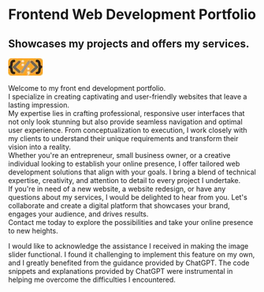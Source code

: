 # Frontend Web Development Portfolio

## Showcases my projects and offers my services.

<img src="src\assets\images\logo.jpg" width="70" height="35" alt="Left curly brace, left angle bracket, colon, forward slash, semi-colon, right angle bracket, right curly brace logo"><br/>

Welcome to my front end development portfolio.<br/>
I specialize in creating captivating and user-friendly websites that leave a lasting impression.<br/>
My expertise lies in crafting professional, responsive user interfaces that not only look stunning but also provide seamless navigation and optimal user experience. From conceptualization to execution, I work closely with my clients to understand their unique requirements and transform their vision into a reality.<br/>
Whether you're an entrepreneur, small business owner, or a creative individual looking to establish your online presence, I offer tailored web development solutions that align with your goals. I bring a blend of technical expertise, creativity, and attention to detail to every project I undertake.<br/>
If you're in need of a new website, a website redesign, or have any questions about my services, I would be delighted to hear from you. Let's collaborate and create a digital platform that showcases your brand, engages your audience, and drives results.<br/>
Contact me today to explore the possibilities and take your online presence to new heights.<br>

I would like to acknowledge the assistance I received in making the image slider functional. I found it challenging to implement this feature on my own, and I greatly benefited from the guidance provided by ChatGPT. The code snippets and explanations provided by ChatGPT were instrumental in helping me overcome the difficulties I encountered.
